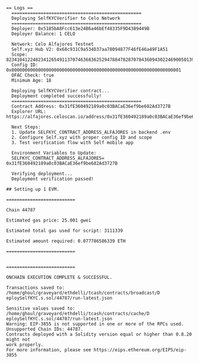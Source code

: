     == Logs ==
      =================================================
      Deploying SelfKYCVerifier to Celo Network
      =================================================
      Deployer: 0x5185bA8Fcc613e24B6a46bEf48335F9D4389449B
      Deployer Balance: 1 CELO

      Network: Celo Alfajores Testnet
      Self.xyz Hub V2: 0x68c931C9a534D37aa78094877F46fE46a49F1A51
      Scope:
    8234104122482341265491137074636836252947884782870784360943022469005013929455
      Config ID: 0x0000000000000000000000000000000000000000000000000000000000000001
      OFAC Check: true
      Minimum Age: 18

      Deploying SelfKYCVerifier contract...
      Deployment completed successfully!
      =================================================
      Contract Address: 0x31fE360492189a0c03BACaE36ef9be682Ad3727B
      Explorer URL:
    https://alfajores.celoscan.io/address/0x31fE360492189a0c03BACaE36ef9be682Ad3727B

      Next Steps:
      1. Update SELFKYC_CONTRACT_ADDRESS_ALFAJORES in backend .env
      2. Configure Self.xyz with proper config ID and scope
      3. Test verification flow with Self mobile app

      Environment Variables to Update:
      SELFKYC_CONTRACT_ADDRESS_ALFAJORES= 0x31fE360492189a0c03BACaE36ef9be682Ad3727B

      Verifying deployment...
      Deployment verification passed!

    ## Setting up 1 EVM.

    ==========================

    Chain 44787

    Estimated gas price: 25.001 gwei

    Estimated total gas used for script: 3111339

    Estimated amount required: 0.077786586339 ETH

    ==========================


    ==========================

    ONCHAIN EXECUTION COMPLETE & SUCCESSFUL.

    Transactions saved to: /home/ghoul/graveyard/ethdelli/tcash/contracts/broadcast/D
    eploySelfKYC.s.sol/44787/run-latest.json

    Sensitive values saved to: /home/ghoul/graveyard/ethdelli/tcash/contracts/cache/D
    eploySelfKYC.s.sol/44787/run-latest.json
    Warning: EIP-3855 is not supported in one or more of the RPCs used.
    Unsupported Chain IDs: 44787.
    Contracts deployed with a Solidity version equal or higher than 0.8.20 might not
    work properly.
    For more information, please see https://eips.ethereum.org/EIPS/eip-3855
